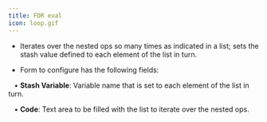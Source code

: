 ```yaml
---
title: FOR eval
icon: loop.gif
---
```

   
* Iterates over the nested ops so many times as indicated in a list; sets the stash value defined to each element of the list in turn. 

* Form to configure has the following fields: <br />


&nbsp; &nbsp;• **Stash Variable**: Variable name that is set to each element of the list in turn. <br />

&nbsp; &nbsp;• **Code**: Text area to be filled with the list to iterate over the nested ops.


